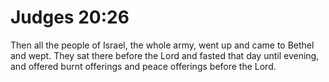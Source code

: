# Judges 20:26

Then all the people of Israel, the whole army, went up and came to Bethel and wept. They sat there before the Lord and fasted that day until evening, and offered burnt offerings and peace offerings before the Lord.
